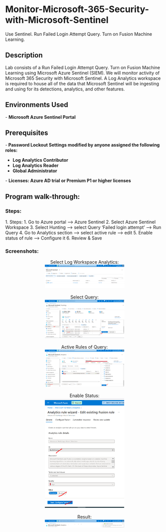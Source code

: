 # Monitor-Microsoft-365-Security-with-Microsoft-Sentinel
Use Sentinel. Run Failed Login Attempt Query. Turn on Fusion Machine Learning.

<h2>Description</h2>
Lab consists of a Run Failed Login Attempt Query. Turn on Fusion Machine Learning using Microsoft Azure Sentinel (SIEM). We will monitor activity of Microsoft 365 Security with Microsoft Sentinel. A Log Analytics workspace is required to house all of the data that Microsoft Sentinel will be ingesting and using for its detections, analytics, and other features.
<br />


<h2>Environments Used </h2>
- <b>Microsoft Azure Sentinel Portal </b>

<h2>Prerequisites</h2>

-<b> Password Lockout Settings modified by anyone assigned the following roles:
 - Log Analytics Contributor
 - Log Analytics Reader
 - Global Administrator
 </b>
- <b> Licenses:  Azure AD trial or Premium P1 or higher licenses </b>

<h2>Program walk-through:</h2>

<h3>Steps: </h3>
1. Steps:
1.	Go to Azure portal --> Azure Sentinel
2.	Select 	Azure Sentinel Workspace
3.	Select Hunting --> select Query ‘Failed login attempt’ --> Run Query
4.	Go to Analytics section --> select active rule --> edit
5.	Enable status of rule --> Configure it
6.	Review & Save

<h3>Screenshots:</h3>

<p align="center">
Select Log Workspace Analytics:  <br/>
<img src="select log workspace analytics.png" height="50%" width="50%" />
<br />
<br />
Select Query:  <br/>
<img src="query.png" height="50%" width="50%" />
<br />
<br />
Active Rules of Query: <br/>
<img src="active rules.png" height="50%" width="50%"/>
<br />
<br />
Enable Status: <br/>
<img src="enable status of rule.png" height="65%" width="50%"/>
<br />
<br />
Result: <br/>
<img src="result.png" height="65%" width="50%"/>
<br />
<br />


</p>

<!--
 ```diff
- text in red
+ text in green
! text in orange
# text in gray
@@ text in purple (and bold)@@
```
--!>
